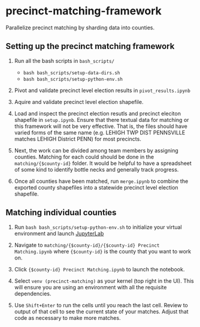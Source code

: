 # precinct-matching-framework

Parallelize precinct matching by sharding data into counties.

## Setting up the precinct matching framework

1. Run all the bash scripts in `bash_scripts/`
    * `bash bash_scripts/setup-data-dirs.sh`
    * `bash bash_scripts/setup-python-env.sh`

2. Pivot and validate precinct level election results in `pivot_results.ipynb`

3. Aquire and validate precinct level election shapefile.

4. Load and inspect the precinct election resutls and precinct eleciton shapefile in `setup.ipynb`. Ensure that there textual data for matching or this framework will not be very effective. That is, the files should have varied forms of the same name (e.g. LEHIGH TWP DIST PENNSVILLE matches LEHIGH District PENN) for most precincts.

5. Next, the work can be divided among team members by assigning counties. Matching for each could should be done in the `matching/{$county-id}` folder. It would be helpful to have a spreadsheet of some kind to identify bottle necks and generally track progress.

6. Once all counties have been matched, run `merge.ipynb` to combine the exported county shapefiles into a statewide precinct level election shapefile.

## Matching individual counties

1. Run `bash bash_scripts/setup-python-env.sh` to initialize your virtual environment and launch [JupyterLab](https://jupyterlab.readthedocs.io/en/stable/)

2. Navigate to `matching/{$county-id}/{$county-id} Precinct Matching.ipynb` where `{$county-id}` is the county that you want to work on.

3. Click `{$county-id} Precinct Matching.ipynb` to launch the notebook.

4. Select `venv (precinct-matching)` as your kernel (top right in the UI). This will ensure you are using an environment with all the requisite dependencies.

5. Use `Shift+Enter` to run the cells until you reach the last cell. Review to output of that cell to see the current state of your matches. Adjust that code as necessary to make more matches.

